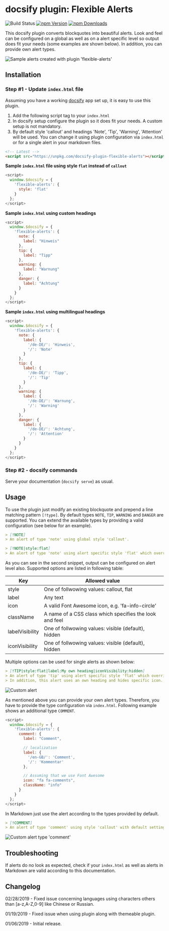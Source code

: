 # docsify plugin: Flexible Alerts

![Build Status](https://api.travis-ci.org/zanfab/docsify-plugin-flexible-alerts.svg)
[![npm Version](https://img.shields.io/npm/v/docsify-plugin-flexible-alerts/latest.svg)](https://www.npmjs.com/package/docsify-plugin-flexible-alerts)
[![npm Downloads](https://img.shields.io/npm/dt/docsify-plugin-flexible-alerts.svg)](https://www.npmjs.com/package/docsify-plugin-flexible-alerts)

This docsify plugin converts blockquotes into beautiful alerts. Look and feel can be configured on a global as well as on a alert specific level so output does fit your needs (some examples are shown below). In addition, you can provide own alert types.

![Sample alerts created with plugin 'flexible-alerts'](https://user-images.githubusercontent.com/44210522/50688702-ea774f00-1026-11e9-9281-ca615cb466f5.jpg)

## Installation

### Step #1 - Update `index.html` file

Assuming you have a working [docsify](https://docsify.js.org) app set up, it is easy to use this plugin.

1. Add the following script tag to your `index.html`
2. In docsify setup configure the plugin so it does fit your needs. A custom setup is not mandatory.
3. By default style 'callout' and headings 'Note', 'Tip', 'Warning', 'Attention' will be used. You can change it using plugin configuration via `index.html` or for a single alert in your markdown files.

```html
<!-- Latest -->
<script src="https://unpkg.com/docsify-plugin-flexible-alerts"></script>
```

**Sample `index.html` file using style `flat` instead of `callout`**

```javascript
<script>
  window.$docsify = {
    'flexible-alerts': {
      style: 'flat'
    }
  };
</script>
```

**Sample `index.html` using custom headings**

```javascript
<script>
  window.$docsify = {
    'flexible-alerts': {
      note: {
        label: "Hinweis"
      },
      tip: {
        label: "Tipp"
      },
      warning: {
        label: "Warnung"
      },
      danger: {
        label: "Achtung"
      }
    }
  };
</script>
```

**Sample `index.html` using multilingual headings**

```javascript
<script>
  window.$docsify = {
    'flexible-alerts': {
      note: {
        label: {
          '/de-DE/': 'Hinweis',
          '/': 'Note'
        }
      },
      tip: {
        label: {
          '/de-DE/': 'Tipp',
          '/': 'Tip'
        }
      },
      warning: {
        label: {
          '/de-DE/': 'Warnung',
          '/': 'Warning'
        }
      },
      danger: {
        label: {
          '/de-DE/': 'Achtung',
          '/': 'Attention'
        }
      }
    }
  };
</script>
```

### Step #2 - docsify commands

Serve your documentation (`docsify serve`) as usual.

## Usage

To use the plugin just modify an existing blockquote and prepend a line matching pattern `[!type]`. By default types `NOTE`, `TIP`, `WARNING` and `DANGER` are supported. You can extend the available types by providing a valid configuration (see below for an example). 

```markdown
> [!NOTE]
> An alert of type 'note' using global style 'callout'.
```

```markdown
> [!NOTE|style:flat]
> An alert of type 'note' using alert specific style 'flat' which overrides global style 'callout'.
```

As you can see in the second snippet, output can be configured on alert level also. Supported options are listed in following table:

| Key            | Allowed value |
| --------------- | ---- |
| style | One of follwowing values: callout, flat |
| label  | Any text |
| icon  | A valid Font Awesome icon, e.g. 'fa-info-circle' |
| className  | A name of a CSS class which specifies the look and feel |
| labelVisibility | One of follwowing values: visible (default), hidden |
| iconVisibility  | One of follwowing values: visible (default), hidden |

Multiple options can be used for single alerts as shown below:

```markdown
> [!TIP|style:flat|label:My own heading|iconVisibility:hidden]
> An alert of type 'tip' using alert specific style 'flat' which overrides global style 'callout'.
> In addition, this alert uses an own heading and hides specific icon.
```

![Custom alert](https://user-images.githubusercontent.com/44210522/50689970-04676080-102c-11e9-9cbc-8af129cb988c.png)

As mentioned above you can provide your own alert types. Therefore, you have to provide the type configuration via `index.html`. Following example shows an additional type `COMMENT`.

```javascript
<script>
  window.$docsify = {
    'flexible-alerts': {
      comment: {
        label: "Comment",

        // localization
        label: {
          '/en-GB/': 'Comment',
          '/': 'Kommentar'
        },

        // Assuming that we use Font Awesome
        icon: "fa fa-comments",
        className: "info"
      }
    }
  };
</script>
```

In Markdown just use the alert according to the types provided by default.

```markdown
> [!COMMENT]
> An alert of type 'comment' using style 'callout' with default settings.
```

![Custom alert type 'comment'](https://user-images.githubusercontent.com/44210522/50722960-6f21a600-10d7-11e9-87e7-d40d87045afe.png)

## Troubleshooting

If alerts do no look as expected, check if your `index.html` as well as alerts in Markdown are valid according to this documentation.

## Changelog

02/28/2019 - Fixed issue concerning languages using characters others than [a-z,A-Z,0-9] like Chinese or Russian.

01/19/2019 - Fixed issue when using plugin along with themeable plugin.

01/06/2019 - Initial release.